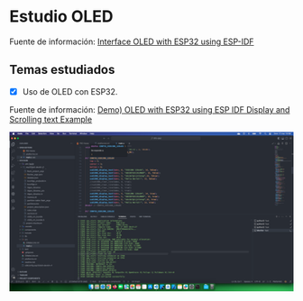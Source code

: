 # Estudio OLED 

Fuente de información: [Interface OLED with ESP32 using ESP-IDF](https://esp32tutorials.com/oled-esp32-esp-idf-tutorial/)

## Temas estudiados

- [x] Uso de OLED con ESP32.

Fuente de información: [Demo) OLED with ESP32 using ESP IDF Display and Scrolling text Example](https://www.youtube.com/watch?v=9v-5XzEFTvw)

<div style="text-align: center;">

![](docs/result.png)

</div>
